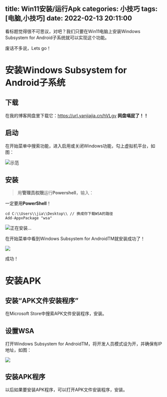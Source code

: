 title: Win11安装/运行Apk
categories: 小技巧
tags: [电脑,小技巧]
date: 2022-02-13 20:11:00
---
看标题觉得很不可思议，对吧？我们只要在Win11电脑上安装Windows Subsystem for Android子系统就可以实现这个功能。

<!-- more -->

废话不多说，Lets go！

# 安装Windows Subsystem for Android子系统

## 下载

在我的博客网盘里下载它：https://url.yanjiajia.cn/hVLgv
**网盘嗝屁了！！**

## 启动

在开始菜单中搜索功能，进入启用或关闭Windows功能，勾上虚拟机平台，如图：

![示范](https://blog.yanjiajia.cn/wp-content/uploads/2022/02/Xshot-0001-1.png)

## 安装

> 用**管理员权限**运行**Powershell**，输入：

一定要用**PowerShell**！

```
cd C:\\Users\\jia\\Desktop\\ // 换成你下载WSA的路径
Add-AppxPackage "wsa"
```

![正在安装...](/images/Xshot-0002-1024x110.png)

在开始菜单中看到Windows Subsystem for AndroidTM就安装成功了！

![](/images/image.png)

成功！

# 安装APK

## 安装“APK文件安装程序”

在Microsoft Store中搜索APK文件安装程序，安装。

## 设置WSA

打开Windows Subsystem for AndroidTM，将开发人员模式设为开，并确保有IP地址，如图：

![](/images/Xshot-0003-1024x161.png)

## 安装APK程序

以后如果要安装APK程序，可以打开APK文件安装程序，安装。